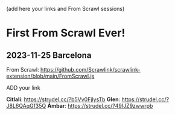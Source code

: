 (add here your links and  From Scrawl sessions)

# First From Scrawl Ever!
## 2023-11-25 Barcelona

From Scrawl: https://github.com/Scrawlink/scrawlink-extension/blob/main/FromScrawl.js

ADD your link

**Citlali**: https://strudel.cc/?b5Vv0FjlysTb
**Glen**: https://strudel.cc/?J8L6QAqGf35Q
**Ámbar**: https://strudel.cc/?49IJZ9zwwrpb

